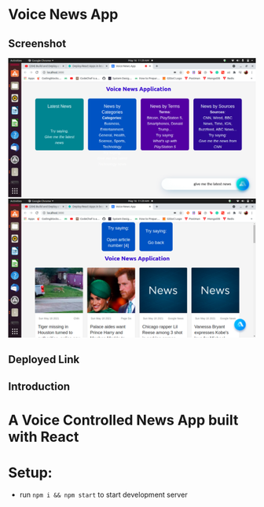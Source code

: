 # Voice News App

## Screenshot
![ss1](ss1.png)
![ss2](ss2.png)


## Deployed Link

## Introduction

# A Voice Controlled News App built with React


# Setup:
- run ```npm i && npm start``` to start development server
